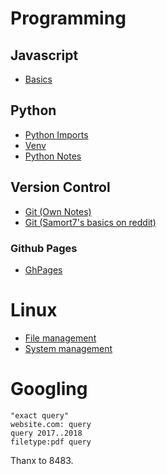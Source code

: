 # Programming
## Javascript
-   [Basics](./topics/js-basics.md)

## Python
-   [Python Imports](https://chrisyeh96.github.io/2017/08/08/definitive-guide-python-imports.html)
-   [Venv](./topics/venv.md)
-   [Python Notes](https://github.com/abhinav4848/Python)

## Version Control

-   [Git (Own Notes)](./topics/git.md)
-   [Git (Samort7's basics on reddit)](./topics/git-samort7.md)

### Github Pages
-   [GhPages](./topics/ghpages.md)

# Linux

-   [File management](./topics/Linux_File_Management.md)
-   [System management](./topics/Linux_System_Management.md)

# Googling

```
"exact query"
website.com: query
query 2017..2018
filetype:pdf query
```

Thanx to 8483.